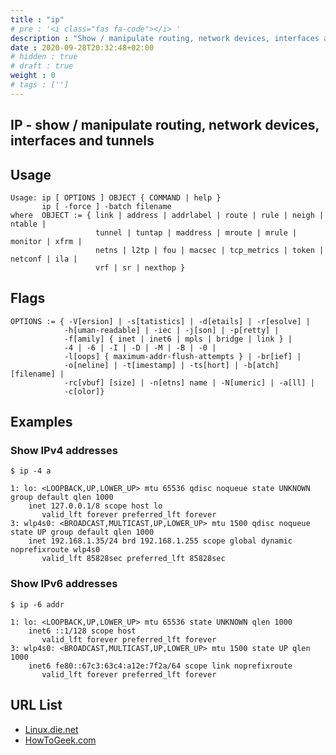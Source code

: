 ```yaml
---
title : "ip"
# pre : '<i class="fas fa-code"></i> '
description : "Show / manipulate routing, network devices, interfaces and tunnels."
date : 2020-09-28T20:32:48+02:00
# hidden : true
# draft : true
weight : 0
# tags : ['']
---
```


## IP -  show / manipulate routing, network devices, interfaces and tunnels

## Usage

```plain
Usage: ip [ OPTIONS ] OBJECT { COMMAND | help }
       ip [ -force ] -batch filename
where  OBJECT := { link | address | addrlabel | route | rule | neigh | ntable |
                   tunnel | tuntap | maddress | mroute | mrule | monitor | xfrm |
                   netns | l2tp | fou | macsec | tcp_metrics | token | netconf | ila |
                   vrf | sr | nexthop }
```

## Flags

```plain
OPTIONS := { -V[ersion] | -s[tatistics] | -d[etails] | -r[esolve] |
            -h[uman-readable] | -iec | -j[son] | -p[retty] |
            -f[amily] { inet | inet6 | mpls | bridge | link } |
            -4 | -6 | -I | -D | -M | -B | -0 |
            -l[oops] { maximum-addr-flush-attempts } | -br[ief] |
            -o[neline] | -t[imestamp] | -ts[hort] | -b[atch] [filename] |
            -rc[vbuf] [size] | -n[etns] name | -N[umeric] | -a[ll] |
            -c[olor]}
```

## Examples

### Show IPv4 addresses

```plain
$ ip -4 a

1: lo: <LOOPBACK,UP,LOWER_UP> mtu 65536 qdisc noqueue state UNKNOWN group default qlen 1000
    inet 127.0.0.1/8 scope host lo
       valid_lft forever preferred_lft forever
3: wlp4s0: <BROADCAST,MULTICAST,UP,LOWER_UP> mtu 1500 qdisc noqueue state UP group default qlen 1000
    inet 192.168.1.35/24 brd 192.168.1.255 scope global dynamic noprefixroute wlp4s0
       valid_lft 85828sec preferred_lft 85828sec
```

### Show IPv6 addresses

```plain
$ ip -6 addr

1: lo: <LOOPBACK,UP,LOWER_UP> mtu 65536 state UNKNOWN qlen 1000
    inet6 ::1/128 scope host
       valid_lft forever preferred_lft forever
3: wlp4s0: <BROADCAST,MULTICAST,UP,LOWER_UP> mtu 1500 state UP qlen 1000
    inet6 fe80::67c3:63c4:a12e:7f2a/64 scope link noprefixroute
       valid_lft forever preferred_lft forever
```

## URL List

- [Linux.die.net](https://linux.die.net/man/8/ip)
- [HowToGeek.com](https://www.howtogeek.com/657911/how-to-use-the-ip-command-on-linux/)
